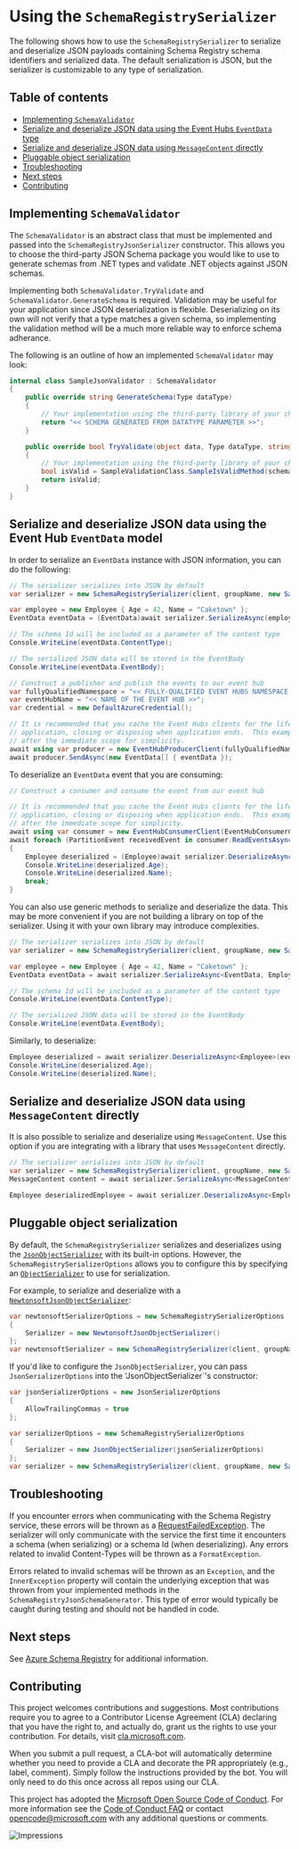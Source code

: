 # Using the `SchemaRegistrySerializer`

The following shows how to use the `SchemaRegistrySerializer` to serialize and deserialize JSON payloads containing Schema Registry schema identifiers and serialized data. The default serialization is JSON, but the serializer is customizable to any type of serialization.

## Table of contents
- [Implementing `SchemaValidator`](#implementing-schemavalidator)
- [Serialize and deserialize JSON data using the Event Hubs `EventData` type](#serialize-and-deserialize-json-data-using-the-event-hubs-eventdata-type)
- [Serialize and deserialize JSON data using `MessageContent` directly](#serialize-and-deserialize-json-data-using-messagecontent-directly)
- [Pluggable object serialization](#pluggable-object-serialization)
- [Troubleshooting](#troubleshooting)
- [Next steps](#next-steps)
- [Contributing](#contributing)

## Implementing `SchemaValidator`

The `SchemaValidator` is an abstract class that must be implemented and passed into the `SchemaRegistryJsonSerializer` constructor. This allows you to choose the third-party JSON Schema package you would like to use to generate schemas from .NET types and validate .NET objects against JSON schemas.

Implementing both `SchemaValidator.TryValidate` and `SchemaValidator.GenerateSchema` is required. Validation may be useful for your application since JSON deserialization is flexible. Deserializing on its own will not verify that a type matches a given schema, so implementing the validation method will be a much more reliable way to enforce schema adherance.

The following is an outline of how an implemented `SchemaValidator` may look:
```C# Snippet:SampleSchemaRegistryJsonSchemaGeneratorImplementation
internal class SampleJsonValidator : SchemaValidator
{
    public override string GenerateSchema(Type dataType)
    {
        // Your implementation using the third-party library of your choice goes here.
        return "<< SCHEMA GENERATED FROM DATATYPE PARAMETER >>";
    }

    public override bool TryValidate(object data, Type dataType, string schemaDefinition, out IEnumerable<Exception> validationErrors)
    {
        // Your implementation using the third-party library of your choice goes here.
        bool isValid = SampleValidationClass.SampleIsValidMethod(schemaDefinition, data, dataType, out validationErrors);
        return isValid;
    }
}
```

## Serialize and deserialize JSON data using the Event Hub `EventData` model

In order to serialize an `EventData` instance with JSON information, you can do the following:

```C# Snippet:SchemaRegistryJsonSerializeEventData
// The serializer serializes into JSON by default
var serializer = new SchemaRegistrySerializer(client, groupName, new SampleJsonValidator());

var employee = new Employee { Age = 42, Name = "Caketown" };
EventData eventData = (EventData)await serializer.SerializeAsync(employee, messageType: typeof(EventData));

// The schema Id will be included as a parameter of the content type
Console.WriteLine(eventData.ContentType);

// The serialized JSON data will be stored in the EventBody
Console.WriteLine(eventData.EventBody);

// Construct a publisher and publish the events to our event hub
var fullyQualifiedNamespace = "<< FULLY-QUALIFIED EVENT HUBS NAMESPACE (like something.servicebus.windows.net) >>";
var eventHubName = "<< NAME OF THE EVENT HUB >>";
var credential = new DefaultAzureCredential();

// It is recommended that you cache the Event Hubs clients for the lifetime of your
// application, closing or disposing when application ends.  This example disposes
// after the immediate scope for simplicity.
await using var producer = new EventHubProducerClient(fullyQualifiedNamespace, eventHubName, credential);
await producer.SendAsync(new EventData[] { eventData });
```

To deserialize an `EventData` event that you are consuming:

```C# Snippet:SchemaRegistryJsonDeserializeEventData
// Construct a consumer and consume the event from our event hub

// It is recommended that you cache the Event Hubs clients for the lifetime of your
// application, closing or disposing when application ends.  This example disposes
// after the immediate scope for simplicity.
await using var consumer = new EventHubConsumerClient(EventHubConsumerClient.DefaultConsumerGroupName, fullyQualifiedNamespace, eventHubName, credential);
await foreach (PartitionEvent receivedEvent in consumer.ReadEventsAsync())
{
    Employee deserialized = (Employee)await serializer.DeserializeAsync(eventData, typeof(Employee));
    Console.WriteLine(deserialized.Age);
    Console.WriteLine(deserialized.Name);
    break;
}
```

You can also use generic methods to serialize and deserialize the data. This may be more convenient if you are not building a library on top of the serializer. Using it with your own library may introduce complexities.

```C# Snippet:SchemaRegistryJsonSerializeEventDataGenerics
// The serializer serializes into JSON by default
var serializer = new SchemaRegistrySerializer(client, groupName, new SampleJsonValidator());

var employee = new Employee { Age = 42, Name = "Caketown" };
EventData eventData = await serializer.SerializeAsync<EventData, Employee>(employee);

// The schema Id will be included as a parameter of the content type
Console.WriteLine(eventData.ContentType);

// The serialized JSON data will be stored in the EventBody
Console.WriteLine(eventData.EventBody);
```

Similarly, to deserialize:

```C# Snippet:SchemaRegistryJsonDeserializeEventDataGenerics
Employee deserialized = await serializer.DeserializeAsync<Employee>(eventData);
Console.WriteLine(deserialized.Age);
Console.WriteLine(deserialized.Name);
```

## Serialize and deserialize JSON data using `MessageContent` directly

It is also possible to serialize and deserialize using `MessageContent`. Use this option if you are integrating with a library that uses `MessageContent` directly.

```C# Snippet:SchemaRegistryJsonSerializeDeserializeMessageContent
// The serializer serializes into JSON by default
var serializer = new SchemaRegistrySerializer(client, groupName, new SampleJsonValidator());
MessageContent content = await serializer.SerializeAsync<MessageContent, Employee>(employee);

Employee deserializedEmployee = await serializer.DeserializeAsync<Employee>(content);
```

## Pluggable object serialization

By default, the `SchemaRegistrySerializer` serializes and deserializes using the [`JsonObjectSerializer`][json_serializer] with its built-in options. However, the `SchemaRegistrySerializerOptions` allows you to configure this by specifying an [`ObjectSerializer`][object_serializer] to use for serialization.

For example, to serialize and deserialize with a [`NewtonsoftJsonObjectSerializer`][newtonsoft_serializer]:
```C# Snippet:SchemaRegistryJsonSerializeDeserializeWithOptionsNewtonsoft
var newtonsoftSerializerOptions = new SchemaRegistrySerializerOptions
{
    Serializer = new NewtonsoftJsonObjectSerializer()
};
var newtonsoftSerializer = new SchemaRegistrySerializer(client, groupName, new SampleJsonValidator(), newtonsoftSerializerOptions);
```

If you'd like to configure the `JsonObjectSerializer`, you can pass `JsonSerializerOptions` into the 'JsonObjectSerializer`'s constructor:
```C# Snippet:SchemaRegistryJsonSerializeDeserializeWithOptions
var jsonSerializerOptions = new JsonSerializerOptions
{
    AllowTrailingCommas = true
};

var serializerOptions = new SchemaRegistrySerializerOptions
{
    Serializer = new JsonObjectSerializer(jsonSerializerOptions)
};
var serializer = new SchemaRegistrySerializer(client, groupName, new SampleJsonValidator(), serializerOptions);
```

## Troubleshooting

If you encounter errors when communicating with the Schema Registry service, these errors will be thrown as a [RequestFailedException][request_failed_exception]. The serializer will only communicate with the service the first time it encounters a schema (when serializing) or a schema Id (when deserializing). Any errors related to invalid Content-Types will be thrown as a `FormatException`. 

Errors related to invalid schemas will be thrown as an `Exception`, and the `InnerException` property will contain the underlying exception that was thrown from your implemented methods in the `SchemaRegistryJsonSchemaGenerator`. This type of error would typically be caught during testing and should not be handled in code.

## Next steps

See [Azure Schema Registry][azure_schema_registry] for additional information.

## Contributing

This project welcomes contributions and suggestions. Most contributions require you to agree to a Contributor License Agreement (CLA) declaring that you have the right to, and actually do, grant us the rights to use your contribution. For details, visit [cla.microsoft.com][cla].

When you submit a pull request, a CLA-bot will automatically determine whether you need to provide a CLA and decorate the PR appropriately (e.g., label, comment). Simply follow the instructions provided by the bot. You will only need to do this once across all repos using our CLA.

This project has adopted the [Microsoft Open Source Code of Conduct][code_of_conduct]. For more information see the [Code of Conduct FAQ][code_of_conduct_faq] or contact [opencode@microsoft.com][email_opencode] with any additional questions or comments.

![Impressions](https://azure-sdk-impressions.azurewebsites.net/api/impressions/azure-sdk-for-net%2Fsdk%2Fschemaregistry%2FMicrosoft.Azure.Data.SchemaRegistry.JsonSchema%2FREADME.png)

<!-- LINKS -->
[nuget]: https://www.nuget.org/
[event_hubs_namespace]: https://docs.microsoft.com/azure/event-hubs/event-hubs-about
[object_serializer]: https://docs.microsoft.com/dotnet/api/azure.core.serialization.objectserializer?view=azure-dotnet
[json_serializer]: https://docs.microsoft.com/dotnet/api/azure.core.serialization.jsonobjectserializer?view=azure-dotnet
[newtonsoft_serializer]: https://docs.microsoft.com/dotnet/api/azure.core.serialization.newtonsoftjsonobjectserializer?view=azure-dotnet
[cla]: https://cla.microsoft.com
[code_of_conduct]: https://opensource.microsoft.com/codeofconduct/
[code_of_conduct_faq]: https://opensource.microsoft.com/codeofconduct/faq/
[email_opencode]: mailto:opencode@microsoft.com
[azure_schema_registry]: https://aka.ms/schemaregistry
[request_failed_exception]: https://docs.microsoft.com/dotnet/api/azure.requestfailedexception?view=azure-dotnet
